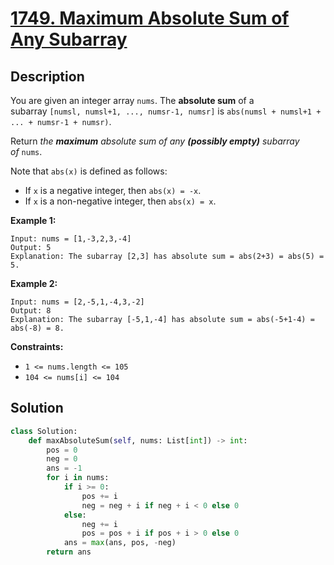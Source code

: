 # [1749. Maximum Absolute Sum of Any Subarray](https://leetcode.com/problems/maximum-absolute-sum-of-any-subarray/description/?envType=daily-question&envId=2025-02-26)


## Description

You are given an integer array `nums`. The **absolute sum** of a subarray `[numsl, numsl+1, ..., numsr-1, numsr]` is `abs(numsl + numsl+1 + ... + numsr-1 + numsr)`.

Return *the **maximum** absolute sum of any **(possibly empty)** subarray of* `nums`.

Note that `abs(x)` is defined as follows:

- If `x` is a negative integer, then `abs(x) = -x`.
- If `x` is a non-negative integer, then `abs(x) = x`.

**Example 1:**

```
Input: nums = [1,-3,2,3,-4]
Output: 5
Explanation: The subarray [2,3] has absolute sum = abs(2+3) = abs(5) = 5.

```

**Example 2:**

```
Input: nums = [2,-5,1,-4,3,-2]
Output: 8
Explanation: The subarray [-5,1,-4] has absolute sum = abs(-5+1-4) = abs(-8) = 8.

```

**Constraints:**

- `1 <= nums.length <= 105`
- `104 <= nums[i] <= 104`


## Solution

```python
class Solution:
    def maxAbsoluteSum(self, nums: List[int]) -> int:
        pos = 0
        neg = 0
        ans = -1
        for i in nums:
            if i >= 0:
                pos += i
                neg = neg + i if neg + i < 0 else 0
            else:
                neg += i
                pos = pos + i if pos + i > 0 else 0
            ans = max(ans, pos, -neg)
        return ans
```









